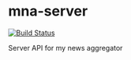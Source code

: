 mna-server
===
[![Build Status](https://travis-ci.org/anmonteiro/mna-server.svg?branch=master)](https://travis-ci.org/anmonteiro/mna-server)

Server API for my news aggregator
